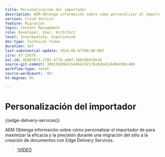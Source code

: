 ```yaml
---
title: Personalización del importador
description: AEM Obtenga información sobre cómo personalizar el importador de para lograr el máximo de resultados durante la migración del sitio.
version: Cloud Service
feature: Migration
topic: Content Management
role: Developer, User, Architect
level: Intermediate, Experienced
doc-type: Technical Video
duration: 167
last-substantial-update: 2024-06-07T00:00:00Z
jira: KT-15676
exl-id: db0038f3-2782-4778-a68f-36620697de10
source-git-commit: 3001560b62cb4dbec92179a9db42abd84590c400
workflow-type: tm+mt
source-wordcount: '43'
ht-degree: 0%

---
```


# Personalización del importador

{{edge-delivery-services}}

AEM Obtenga información sobre cómo personalizar el importador de para maximizar la eficacia y la precisión durante una migración del sitio a la creación de documentos con Edge Delivery Services.

>[!VIDEO](https://video.tv.adobe.com/v/3429596/?learn=on)

